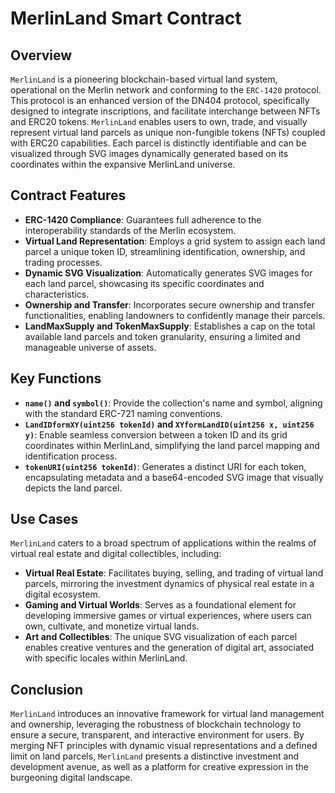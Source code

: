 
# MerlinLand Smart Contract

## Overview

`MerlinLand` is a pioneering blockchain-based virtual land system, operational on the Merlin network and conforming to the `ERC-1420` protocol. This  protocol is an enhanced version of the DN404 protocol, specifically designed to integrate inscriptions, and facilitate interchange between NFTs and ERC20 tokens. `MerlinLand` enables users to own, trade, and visually represent virtual land parcels as unique non-fungible tokens (NFTs) coupled with ERC20 capabilities. Each parcel is distinctly identifiable and can be visualized through SVG images dynamically generated based on its coordinates within the expansive MerlinLand universe.

## Contract Features

- **ERC-1420 Compliance**: Guarantees full adherence to the interoperability standards of the Merlin ecosystem.
- **Virtual Land Representation**: Employs a grid system to assign each land parcel a unique token ID, streamlining identification, ownership, and trading processes.
- **Dynamic SVG Visualization**: Automatically generates SVG images for each land parcel, showcasing its specific coordinates and characteristics.
- **Ownership and Transfer**: Incorporates secure ownership and transfer functionalities, enabling landowners to confidently manage their parcels.
- **LandMaxSupply and TokenMaxSupply**: Establishes a cap on the total available land parcels and token granularity, ensuring a limited and manageable universe of assets.

## Key Functions

- **`name()` and `symbol()`**: Provide the collection's name and symbol, aligning with the standard ERC-721 naming conventions.
- **`LandIDformXY(uint256 tokenId)` and `XYformLandID(uint256 x, uint256 y)`**: Enable seamless conversion between a token ID and its grid coordinates within MerlinLand, simplifying the land parcel mapping and identification process.
- **`tokenURI(uint256 tokenId)`**: Generates a distinct URI for each token, encapsulating metadata and a base64-encoded SVG image that visually depicts the land parcel.

## Use Cases

`MerlinLand` caters to a broad spectrum of applications within the realms of virtual real estate and digital collectibles, including:

- **Virtual Real Estate**: Facilitates buying, selling, and trading of virtual land parcels, mirroring the investment dynamics of physical real estate in a digital ecosystem.
- **Gaming and Virtual Worlds**: Serves as a foundational element for developing immersive games or virtual experiences, where users can own, cultivate, and monetize virtual lands.
- **Art and Collectibles**: The unique SVG visualization of each parcel enables creative ventures and the generation of digital art, associated with specific locales within MerlinLand.

## Conclusion

`MerlinLand` introduces an innovative framework for virtual land management and ownership, leveraging the robustness of blockchain technology to ensure a secure, transparent, and interactive environment for users. By merging NFT principles with dynamic visual representations and a defined limit on land parcels, `MerlinLand` presents a distinctive investment and development avenue, as well as a platform for creative expression in the burgeoning digital landscape.


